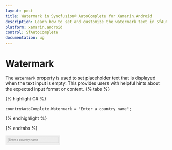 ```yaml
---
layout: post
title: Watermark in Syncfusion® AutoComplete for Xamarin.Android
description: Learn how to set and customize the watermark text in SfAutoComplete
platform: xamarin.android
control: SfAutoComplete
documentation: ug
---
```


# Watermark

The `Watermark` property is used to set placeholder text that is displayed when the text input is empty. This provides users with helpful hints about the expected input format or content.
{% tabs %}

{% highlight C# %}
	
	countryAutoComplete.Watermark = "Enter a country name";	 

{% endhighlight %}

{% endtabs %}
	
![Watermark example in AutoComplete](images/watermark.png)
